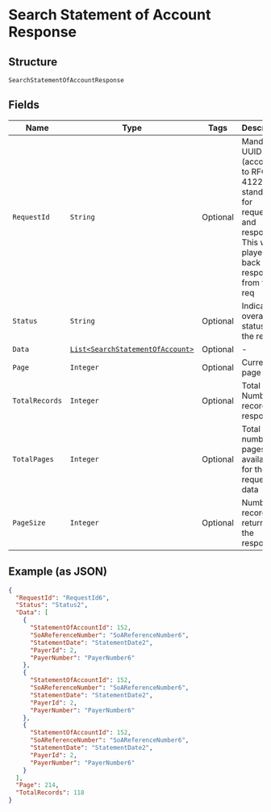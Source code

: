 
# Search Statement of Account Response

## Structure

`SearchStatementOfAccountResponse`

## Fields

| Name | Type | Tags | Description | Getter | Setter |
|  --- | --- | --- | --- | --- | --- |
| `RequestId` | `String` | Optional | Mandatory UUID (according to RFC 4122 standards) for requests and responses. This will be played back in the response from the req | String getRequestId() | setRequestId(String requestId) |
| `Status` | `String` | Optional | Indicates overall status of the request | String getStatus() | setStatus(String status) |
| `Data` | [`List<SearchStatementOfAccount>`](../../doc/models/search-statement-of-account.md) | Optional | - | List<SearchStatementOfAccount> getData() | setData(List<SearchStatementOfAccount> data) |
| `Page` | `Integer` | Optional | Current page | Integer getPage() | setPage(Integer page) |
| `TotalRecords` | `Integer` | Optional | Total Number of records in response | Integer getTotalRecords() | setTotalRecords(Integer totalRecords) |
| `TotalPages` | `Integer` | Optional | Total number of pages available for the requested data | Integer getTotalPages() | setTotalPages(Integer totalPages) |
| `PageSize` | `Integer` | Optional | Number of records returned in the response | Integer getPageSize() | setPageSize(Integer pageSize) |

## Example (as JSON)

```json
{
  "RequestId": "RequestId6",
  "Status": "Status2",
  "Data": [
    {
      "StatementOfAccountId": 152,
      "SoAReferenceNumber": "SoAReferenceNumber6",
      "StatementDate": "StatementDate2",
      "PayerId": 2,
      "PayerNumber": "PayerNumber6"
    },
    {
      "StatementOfAccountId": 152,
      "SoAReferenceNumber": "SoAReferenceNumber6",
      "StatementDate": "StatementDate2",
      "PayerId": 2,
      "PayerNumber": "PayerNumber6"
    },
    {
      "StatementOfAccountId": 152,
      "SoAReferenceNumber": "SoAReferenceNumber6",
      "StatementDate": "StatementDate2",
      "PayerId": 2,
      "PayerNumber": "PayerNumber6"
    }
  ],
  "Page": 214,
  "TotalRecords": 118
}
```

